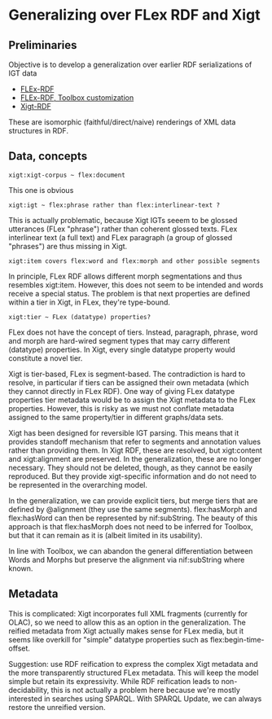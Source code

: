 Generalizing over FLex RDF and Xigt
===

Preliminaries
---
Objective is to develop a generalization over earlier RDF serializations of IGT data
* [FLEx-RDF](https://github.com/acoli-repo/LLODifier/tree/master/flex)
* [FLEx-RDF, Toolbox customization](https://github.com/acoli-repo/LLODifier/tree/master/toolbox)
* [Xigt-RDF](https://github.com/acoli-repo/LLODifier/tree/master/xigt)

These are isomorphic (faithful/direct/naive) renderings of XML data structures in RDF.

Data, concepts
---

	xigt:xigt-corpus ~ flex:document

This one is obvious

	xigt:igt ~ flex:phrase rather than flex:interlinear-text ?

This is actually problematic, because Xigt IGTs seeem to be glossed utterances (FLex "phrase") rather than coherent glossed texts.
FLex interlinear text (a full text) and FLex paragraph (a group of glossed "phrases") are thus missing in Xigt.
	
	xigt:item covers flex:word and flex:morph and other possible segments

In principle, FLex RDF allows different morph segmentations and thus resembles xigt:item. However, this does not seem to be intended and words receive a special status.
The problem is that next properties are defined within a tier in Xigt, in FLex, they're type-bound.
	
	xigt:tier ~ FLex (datatype) properties?

FLex does not have the concept of tiers. Instead, paragraph, phrase, word and morph are hard-wired segment types that may carry different (datatype) properties. In Xigt, every single datatype property would constitute a novel tier.

Xigt is tier-based, FLex is segment-based. The contradiction is hard to resolve, in particular if tiers can be assigned their own metadata (which they cannot directly in FLex RDF).
One way of giving FLex datatype properties tier metadata would be to assign the Xigt metadata to the FLex properties.
However, this is risky as we must not conflate metadata assigned to the same property/tier in different graphs/data sets.

Xigt has been designed for reversible IGT parsing. This means that it provides standoff mechanism that refer to segments and annotation values rather than providing them. In Xigt RDF, these are resolved, but xigt:content and xigt:alignment are preserved. In the generalization, these are no longer necessary. They should not be deleted, though, as they cannot be easily reproduced. But they provide xigt-specific information and do not need to be represented in the overarching model.

In the generalization, we can provide explicit tiers, but merge tiers that are defined by @alignment (they use the same segments).
flex:hasMorph and flex:hasWord can then be represented by nif:subString. The beauty of this approach is that flex:hasMorph does not need to be inferred for Toolbox, but that it can remain as it is (albeit limited in its usability).

In line with Toolbox, we can abandon the general differentiation between Words and Morphs but preserve the alignment via nif:subString where known.

Metadata
---
This is complicated: Xigt incorporates full XML fragments (currently for OLAC), so we need to allow this as an option in the generalization.
The reified metadata from Xigt actually makes sense for FLex media, but it seems like overkill for "simple" datatype properties such as flex:begin-time-offset.

Suggestion:
use RDF reification to express the complex Xigt metadata and the more transparently structured FLex metadata. This will keep the model simple but retain its expressivity. While RDF reification leads to non-decidability, this is not actually a problem here because we're mostly interested in searches using SPARQL. With SPARQL Update, we can always restore the unreified version.
